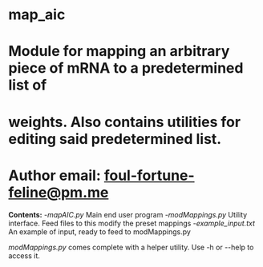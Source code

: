 # map_aic
# 
# Module for mapping an arbitrary piece of mRNA to a predetermined list of
# weights. Also contains utilities for editing said predetermined list.
# 
# Author email: foul-fortune-feline@pm.me

**Contents:**
	-*mapAIC.py*           Main end user program
	-*modMappings.py*      Utility interface. Feed files to this modify the preset mappings
	-*example_input.txt*   An example of input, ready to feed to modMappings.py


*modMappings.py* comes complete with a helper utility. Use -h or --help to access it.
